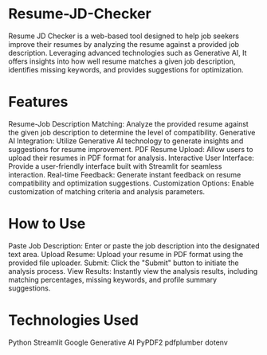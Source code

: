 # Resume-JD-Checker
Resume JD Checker is a web-based tool designed to help job seekers improve their resumes by analyzing the resume against a provided job description. Leveraging advanced technologies such as Generative AI, It offers insights into how well resume matches a given job description, identifies missing keywords, and provides suggestions for optimization.

# Features

Resume-Job Description Matching: Analyze the provided resume against the given job description to determine the level of compatibility.
Generative AI Integration: Utilize Generative AI technology to generate insights and suggestions for resume improvement.
PDF Resume Upload: Allow users to upload their resumes in PDF format for analysis.
Interactive User Interface: Provide a user-friendly interface built with Streamlit for seamless interaction.
Real-time Feedback: Generate instant feedback on resume compatibility and optimization suggestions.
Customization Options: Enable customization of matching criteria and analysis parameters.

# How to Use

Paste Job Description: Enter or paste the job description into the designated text area.
Upload Resume: Upload your resume in PDF format using the provided file uploader.
Submit: Click the "Submit" button to initiate the analysis process.
View Results: Instantly view the analysis results, including matching percentages, missing keywords, and profile summary suggestions.

# Technologies Used
Python
Streamlit
Google Generative AI
PyPDF2
pdfplumber
dotenv
